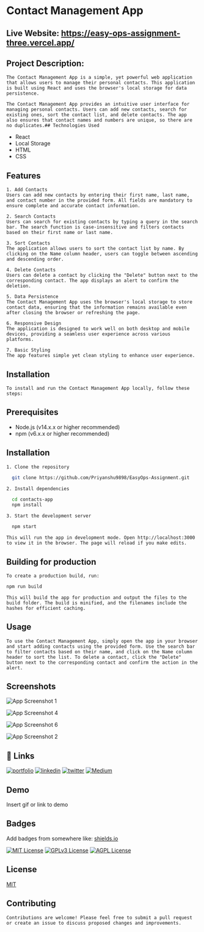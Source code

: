 
# Contact Management App

## Live Website: https://easy-ops-assignment-three.vercel.app/

## Project Description:

    The Contact Management App is a simple, yet powerful web application that allows users to manage their personal contacts. This application is built using React and uses the browser's local storage for data persistence.

    The Contact Management App provides an intuitive user interface for managing personal contacts. Users can add new contacts, search for existing ones, sort the contact list, and delete contacts. The app also ensures that contact names and numbers are unique, so there are no duplicates.## Technologies Used
- React
- Local Storage
- HTML
- CSS



## Features

    1. Add Contacts
    Users can add new contacts by entering their first name, last name, and contact number in the provided form. All fields are mandatory to ensure complete and accurate contact information.

    2. Search Contacts
    Users can search for existing contacts by typing a query in the search bar. The search function is case-insensitive and filters contacts based on their first name or last name.

    3. Sort Contacts
    The application allows users to sort the contact list by name. By clicking on the Name column header, users can toggle between ascending and descending order.

    4. Delete Contacts
    Users can delete a contact by clicking the "Delete" button next to the corresponding contact. The app displays an alert to confirm the deletion.

    5. Data Persistence
    The Contact Management App uses the browser's local storage to store contact data, ensuring that the information remains available even after closing the browser or refreshing the page.

    6. Responsive Design
    The application is designed to work well on both desktop and mobile devices, providing a seamless user experience across various platforms.

    7. Basic Styling
    The app features simple yet clean styling to enhance user experience.
## Installation
    To install and run the Contact Management App locally, follow these steps:

## Prerequisites
- Node.js (v14.x.x or higher recommended)
- npm (v6.x.x or higher recommended)

## Installation

    1. Clone the repository
    
```bash
  git clone https://github.com/Priyanshu9898/EasyOps-Assignment.git

```

    2. Install dependencies 
```bash
  cd contacts-app
  npm install
```


    3. Start the development server
```bash
  npm start
```

    This will run the app in development mode. Open http://localhost:3000 to view it in the browser. The page will reload if you make edits.

## Building for production
    To create a production build, run:

```bash
npm run build
```

    This will build the app for production and output the files to the build folder. The build is minified, and the filenames include the hashes for efficient caching.


## Usage
    To use the Contact Management App, simply open the app in your browser and start adding contacts using the provided form. Use the search bar to filter contacts based on their name, and click on the Name column header to sort the list. To delete a contact, click the "Delete" button next to the corresponding contact and confirm the action in the alert.

## Screenshots

![App Screenshot 1](https://i.postimg.cc/Jn7P9gyd/React-App-Brave-26-04-2023-18-33-45.png)

![App Screenshot 4](https://i.postimg.cc/ZRfVZcpY/React-App-Brave-26-04-2023-18-34-06.png)

![App Screenshot 6](https://i.postimg.cc/x8h5N16W/React-App-Brave-26-04-2023-18-34-50.png)

![App Screenshot 2](https://i.postimg.cc/90r1f7Yd/React-App-Brave-26-04-2023-18-34-56.png)




## 🔗 Links
[![portfolio](https://img.shields.io/badge/my_portfolio-000?style=for-the-badge&logo=ko-fi&logoColor=white)](https://github.com/Priyanshu9898/)
[![linkedin](https://img.shields.io/badge/linkedin-0A66C2?style=for-the-badge&logo=linkedin&logoColor=white)](https://www.linkedin.com/in/priyanshumalaviya/)
[![twitter](https://img.shields.io/badge/twitter-1DA1F2?style=for-the-badge&logo=twitter&logoColor=white)](https://twitter.com/Priyanshu2281)
[![Medium](https://img.shields.io/badge/medum-1DA1F2?style=for-the-badge&logo=medium&logoColor=black)](https://medium.com/@priyanshumalaviya9210)
## Demo

Insert gif or link to demo


## Badges

Add badges from somewhere like: [shields.io](https://shields.io/)

[![MIT License](https://img.shields.io/badge/License-MIT-green.svg)](https://choosealicense.com/licenses/mit/)
[![GPLv3 License](https://img.shields.io/badge/License-GPL%20v3-yellow.svg)](https://opensource.org/licenses/)
[![AGPL License](https://img.shields.io/badge/license-AGPL-blue.svg)](http://www.gnu.org/licenses/agpl-3.0)


## License

[MIT](https://choosealicense.com/licenses/mit/)


## Contributing
    Contributions are welcome! Please feel free to submit a pull request or create an issue to discuss proposed changes and improvements.
